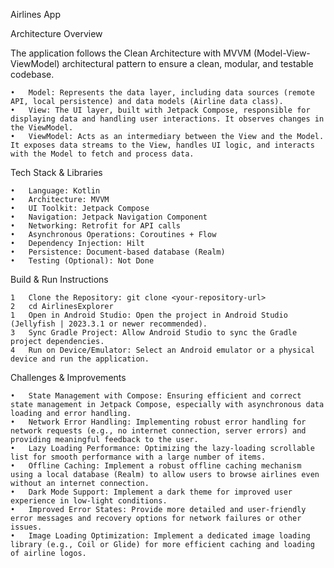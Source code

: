 Airlines App

Architecture Overview

The application follows the Clean Architecture with MVVM (Model-View-ViewModel) architectural pattern to ensure a clean, modular, and testable codebase.

	•	Model: Represents the data layer, including data sources (remote API, local persistence) and data models (Airline data class).
	•	View: The UI layer, built with Jetpack Compose, responsible for displaying data and handling user interactions. It observes changes in the ViewModel.
	•	ViewModel: Acts as an intermediary between the View and the Model. It exposes data streams to the View, handles UI logic, and interacts with the Model to fetch and process data.

Tech Stack & Libraries

	•	Language: Kotlin
	•	Architecture: MVVM
	•	UI Toolkit: Jetpack Compose
	•	Navigation: Jetpack Navigation Component
	•	Networking: Retrofit for API calls
	•	Asynchronous Operations: Coroutines + Flow
	•	Dependency Injection: Hilt
	•	Persistence: Document-based database (Realm)
	•	Testing (Optional): Not Done

Build & Run Instructions

	1	Clone the Repository: git clone <your-repository-url>
	2	cd AirlinesExplorer
	1	Open in Android Studio: Open the project in Android Studio (Jellyfish | 2023.3.1 or newer recommended).
	3	Sync Gradle Project: Allow Android Studio to sync the Gradle project dependencies.
	4	Run on Device/Emulator: Select an Android emulator or a physical device and run the application.

Challenges & Improvements

	•	State Management with Compose: Ensuring efficient and correct state management in Jetpack Compose, especially with asynchronous data loading and error handling.
	•	Network Error Handling: Implementing robust error handling for network requests (e.g., no internet connection, server errors) and providing meaningful feedback to the user.
	•	Lazy Loading Performance: Optimizing the lazy-loading scrollable list for smooth performance with a large number of items.
	•	Offline Caching: Implement a robust offline caching mechanism using a local database (Realm) to allow users to browse airlines even without an internet connection.
	•	Dark Mode Support: Implement a dark theme for improved user experience in low-light conditions.
	•	Improved Error States: Provide more detailed and user-friendly error messages and recovery options for network failures or other issues.
	•	Image Loading Optimization: Implement a dedicated image loading library (e.g., Coil or Glide) for more efficient caching and loading of airline logos.
